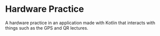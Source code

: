 <h1> Hardware Practice </h1>

A hardware practice in an application made with Kotlin that interacts with things such as the GPS and QR lectures.
